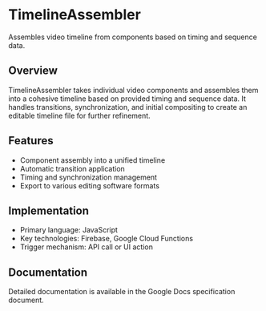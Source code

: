 # TimelineAssembler

Assembles video timeline from components based on timing and sequence data.

## Overview

TimelineAssembler takes individual video components and assembles them into a cohesive timeline based on provided timing and sequence data. It handles transitions, synchronization, and initial compositing to create an editable timeline file for further refinement.

## Features

- Component assembly into a unified timeline
- Automatic transition application
- Timing and synchronization management
- Export to various editing software formats

## Implementation

- Primary language: JavaScript
- Key technologies: Firebase, Google Cloud Functions
- Trigger mechanism: API call or UI action

## Documentation

Detailed documentation is available in the Google Docs specification document.
